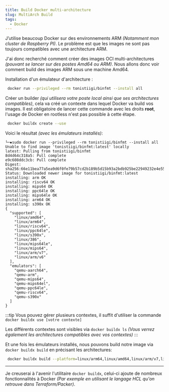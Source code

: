 ```yaml
---
title: Build Docker multi-architecture
slug: MultiArch Build
tags:
  - Docker
---
```


J’utilise beaucoup Docker sur des environnements ARM *(Notamment mon cluster de Raspberry PI)*. Le problème est que les images ne sont pas toujours compatibles avec une architecture ARM.

J'ai donc recherché comment créer des images OCI multi-architectures *(pouvant se lancer sur des postes Amd64 ou ARM)*. Nous allons donc voir comment build des images ARM sous une machine Amd64.

Installation d'un émulateur d'architecture :

```bash
 docker run --privileged --rm tonistiigi/binfmt --install all
```

Créer un builder *(qui utilisera votre poste local ainsi que ses architectures compatibles)*, cela va créé un contexte dans lequel Docker va build vos images. Il est obligatoire de lancer cette commande avec les droits **root**, l'usage de Docker en rootless n'est pas possible à cette étape.
```bash
 docker buildx create --use
```

Voici le résultat *(avec les émulateurs installés)*:
```
└─▪sudo docker run --privileged --rm tonistiigi/binfmt --install all 
Unable to find image 'tonistiigi/binfmt:latest' locally
latest: Pulling from tonistiigi/binfmt
8d4d64c318a5: Pull complete 
e9c608ddc3cb: Pull complete 
Digest: sha256:66e11bea77a5ea9d6f0fe79b57cd2b189b5d15b93a2bdb925be22949232e4e55
Status: Downloaded newer image for tonistiigi/binfmt:latest
installing: arm OK
installing: riscv64 OK
installing: mips64 OK
installing: ppc64le OK
installing: mips64le OK
installing: arm64 OK
installing: s390x OK
{
  "supported": [
    "linux/amd64",
    "linux/arm64",
    "linux/riscv64",
    "linux/ppc64le",
    "linux/s390x",
    "linux/386",
    "linux/mips64le",
    "linux/mips64",
    "linux/arm/v7",
    "linux/arm/v6"
  ],
  "emulators": [
    "qemu-aarch64",
    "qemu-arm",
    "qemu-mips64",
    "qemu-mips64el",
    "qemu-ppc64le",
    "qemu-riscv64",
    "qemu-s390x"
  ]
}
```

:::tip
Vous pouvez gérer plusieurs contextes, il suffit d'utiliser la commande `docker buildx use [votre contexte]`

Les différents contextes sont visibles via `docker buildx ls` *(Vous verrez également les architectures compatibles avec vos contextes)*
:::

Et une fois les émulateurs installés, nous pouvons build notre image via `docker buildx build` en précisant les architectures:
```bash
 docker buildx build --platform=linux/arm64,linux/amd64,linux/arm/v7,linux/arm/v6 -t localhost:5000/test . --push
```

---
Je creuserai à l'avenir l'utilitaire `docker buildx`, celui-ci ajoute de nombreux fonctionnalités à Docker *(Par exemple en utilisant le langage HCL qu'on retrouve dans Terraform/Packer)*.
